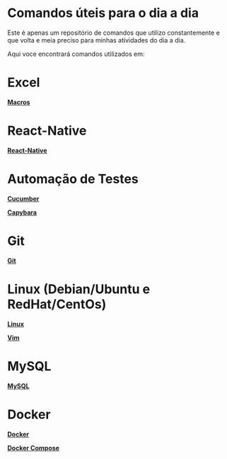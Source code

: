 # Comandos úteis para o dia a dia

Este é apenas um repositório de comandos que utilizo constantemente e que volta e meia preciso para minhas atividades do dia a dia.

Aqui voce encontrará comandos utilizados em:

# Excel

[**Macros**](macros-excel.md)

# React-Native

[**React-Native**](comandos-react.md)

# Automação de Testes

[**Cucumber**](comandos-cucumber.md)

[**Capybara**](comandos-capybara.md)


# Git

[**Git**](comandos-git.md)


# Linux (Debian/Ubuntu e RedHat/CentOs)
[**Linux**](comandos-linux.md)

[**Vim**](comandos-vim.md)


# MySQL

[**MySQL**](comandos-mysql.md)


# Docker

[**Docker**](comandos-docker.md)

[**Docker Compose**](comandos-docker.md)



